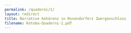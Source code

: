 ```yaml
---
permalink: /quaderni/1/
layout: redirect
title: Narrative Kohärenz in Rosendorfers Zwergenschloss
filename: Kotoba-Quaderni-1.pdf
---
```

